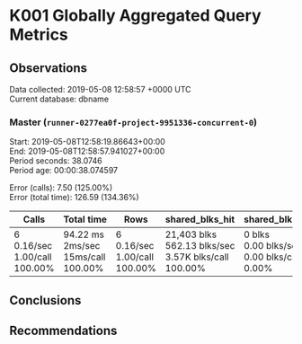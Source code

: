 # K001 Globally Aggregated Query Metrics

## Observations ##
Data collected: 2019-05-08 12:58:57 +0000 UTC  
Current database: dbname  



### Master (`runner-0277ea0f-project-9951336-concurrent-0`) ###
Start: 2019-05-08T12:58:19.86643+00:00  
End: 2019-05-08T12:58:57.941027+00:00  
Period seconds: 38.0746  
Period age: 00:00:38.074597  

Error (calls): 7.50 (125.00%)  
Error (total time): 126.59 (134.36%)

Calls | Total&nbsp;time | Rows | shared_blks_hit | shared_blks_read | shared_blks_dirtied | shared_blks_written | blk_read_time | blk_write_time | kcache_reads | kcache_writes | kcache_user_time_ms | kcache_system_time 
-------|------------|------|-----------------|------------------|---------------------|---------------------|---------------|----------------|--------------|---------------|---------------------|--------------------
6<br/>0.16/sec<br/>1.00/call<br/>100.00% |94.22&nbsp;ms<br/>2ms/sec<br/>15ms/call<br/>100.00% |6<br/>0.16/sec<br/>1.00/call<br/>100.00% |21,403&nbsp;blks<br/>562.13&nbsp;blks/sec<br/>3.57K&nbsp;blks/call<br/>100.00% |0&nbsp;blks<br/>0.00&nbsp;blks/sec<br/>0.00&nbsp;blks/call<br/>0.00% |0&nbsp;blks<br/>0.00&nbsp;blks/sec<br/>0.00&nbsp;blks/call<br/>0.00% |0&nbsp;blks<br/>0.00&nbsp;blks/sec<br/>0.00&nbsp;blks/call<br/>0.00% |0.00&nbsp;ms<br/>0ms/sec<br/>0ms/call<br/>0.00% |0.00&nbsp;ms<br/>0ms/sec<br/>0ms/call<br/>0.00% |0.00&nbsp;bytes<br/>0.00&nbsp;bytes/sec<br/>0.00&nbsp;bytes/call<br/>0.00% |0.00&nbsp;bytes<br/>0.00&nbsp;bytes/sec<br/>0.00&nbsp;bytes/call<br/>0.00% |0.00&nbsp;ms<br/>0ms/sec<br/>0ms/call<br/>0.00% |0.00&nbsp;ms<br/>0ms/sec<br/>0ms/call<br/>0.00%





## Conclusions ##


## Recommendations ##

